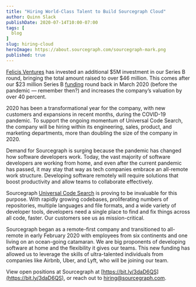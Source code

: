 ```yaml
---
title: "Hiring World-Class Talent to Build Sourcegraph Cloud"
author: Quinn Slack
publishDate: 2020-07-14T10:00-07:00
tags: [
  blog
]
slug: hiring-cloud
heroImage: https://about.sourcegraph.com/sourcegraph-mark.png
published: true
---
```


[Felicis Ventures](https://www.felicis.com) has invested an additional $5M investment in our Series B round, bringing the total amount raised to over $46 million. This comes after our $23 million Series B [funding](https://about.sourcegraph.com/press-releases/sourcegraph-secures-series-b) round back in March 2020 (before the pandemic — remember then?) and increases the company’s valuation by over 40 percent.

2020 has been a transformational year for the company, with new customers and expansions in recent months, during the COVID-19 pandemic. To support the ongoing momentum of Universal Code Search, the company will be hiring within its engineering, sales, product, and marketing departments, more than doubling the size of the company in 2020.

Demand for Sourcegraph is surging because the pandemic has changed how software developers work. Today, the vast majority of software developers are working from home, and even after the current pandemic has passed, it may stay that way as tech companies embrace an all-remote work structure. Developing software remotely will require solutions that boost productivity and allow teams to collaborate effectively. 

Sourcegraph [Universal Code Search](https://about.sourcegraph.com/universal-code-search/) is proving to be invaluable for this purpose. With rapidly growing codebases, proliferating numbers of repositories, multiple languages and file formats, and a wide variety of developer tools, developers need a single place to find and fix things across all code, faster. Our customers see us as mission-critical.

Sourcegraph began as a remote-first company and transitioned to all-remote in early February 2020 with employees from six continents and one living on an ocean-going catamaran. We are big proponents of developing software at home and the flexibility it gives our teams. This new funding has allowed us to leverage the skills of ultra-talented individuals from companies like Airbnb, Uber, and Lyft, who will be joining our team.

View open positions at Sourcegraph at [https://bit.ly/3daD6QS](https://bit.ly/3daD6QS), or reach out to [hiring@sourcegraph.com](mailto:hiring@sourcegraph.com). 
